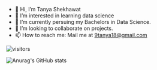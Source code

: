 - 👋 Hi, I’m Tanya Shekhawat
- 👀 I’m interested in learning data science
- 🌱 I’m currently persuing my Bachelors in Data Science. 
- 💞️ I’m looking to collaborate on projects. 
- 📫 How to reach me: Mail me at 9tanya18@gmail.com

![visitors](https://visitor-badge.laobi.icu/badge?page_id=page.id)

![Anurag's GitHub stats](https://github-readme-stats.vercel.app/api?username=Yves54&show_icons=true&theme=aura)
<!-- ![Anurag's GitHub stats](https://github-readme-stats.vercel.app/api?username=Yves54&show_icons=true&theme=blue-green)
 -->

<!---
Yves54/Yves54 is a ✨ special ✨ repository because its `README.md` (this file) appears on your GitHub profile.
You can click the Preview link to take a look at your changes.
--->
